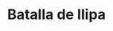 ﻿---
title: "Batalla de Ilipa"
permalink: periodes_104.html
layout: periode
dataInici: -206
sidebar: periodes
pares:
  - 40:
    title: "Segunda guerra púnica"
    dataInici: "(-218)"
    dataFi: "(-201)"

fills:
jocsPrincipals:
jocsEscenaris:
jocsEpoca:
  - title: "SPQR"
    bggId: 21551
    escenari: "Ilipa"

  - title: "Lost Battles"
    bggId: 83325
    escenari: "Ilipa"

jocsEpocaEscenaris:
---
